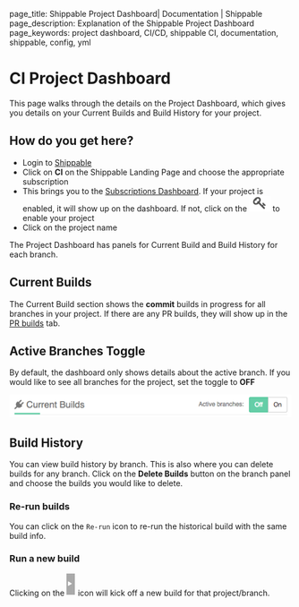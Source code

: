 page_title: Shippable Project Dashboard| Documentation | Shippable
page_description: Explanation of the Shippable Project Dashboard
page_keywords: project dashboard, CI/CD, shippable CI, documentation, shippable, config, yml

# CI Project Dashboard

This page walks through the details on the Project Dashboard, which gives you details on your Current Builds and Build History for your project.

## How do you get here?

- Login to [Shippable](https://shippable.com)
- Click on **CI** on the Shippable Landing Page and choose the appropriate subscription
- This brings you to the [Subscriptions Dashboard](ci_dashboard). If your project is enabled, it will show up on the dashboard. If not, click on the ![add icon](images/enable_icon.gif) to enable your project
- Click on the project name

The Project Dashboard has panels for Current Build and Build History for each branch.

## Current Builds

The Current Build section shows the **commit** builds in progress for all branches in your project. If there are any PR builds, they will show up in the [PR builds](pr_builds) tab.

## Active Branches Toggle

By default, the dashboard only shows details about the active branch. If you would like to see all branches for the project, set the toggle to **OFF**

![Active Branches](images/active_branches_icon.gif)


## Build History

You can view build history by branch. This is also where you can delete builds for any branch. Click on the **Delete Builds** button on the branch panel and choose the builds you would like to delete.

### Re-run builds

You can click on the `Re-run` icon to re-run the historical build with the same build info.

### Run a new build

Clicking on the ![play](images/play_icon.gif) icon will kick off a new build for that project/branch.
